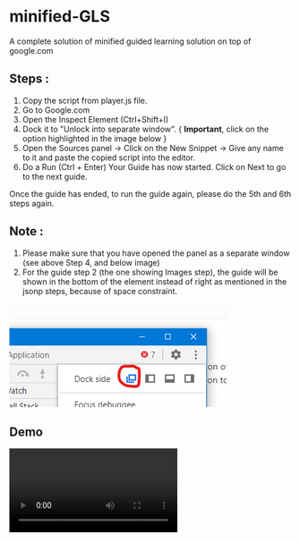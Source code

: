 # minified-GLS
A complete solution of minified guided learning solution on top of google.com

## Steps : 
1. Copy the script from player.js file.
2. Go to Google.com
3. Open the Inspect Element (Ctrl+Shift+I)
4. Dock it to "Unlock into separate window". { **Important**, click on the option highlighted in the image below }
5. Open the Sources panel -> Click on the New Snippet -> Give any name to it and paste the copied script into the editor.
6. Do a Run (Ctrl + Enter)
Your Guide has now started. Click on Next to go to the next guide.

Once the guide has ended, to run the guide again, please do the 5th and 6th steps again.


## Note : 
1. Please make sure that you have opened the panel as a separate window (see above Step 4, and below image)
2. For the guide step 2 (the one showing Images step), the guide will be shown in the bottom of the element instead of right as mentioned in the jsonp steps, because of space constraint. 


<img src="dock-separate-window.png"/>


## Demo

<video src = "2021-02-01_09-36-48.gif" />

